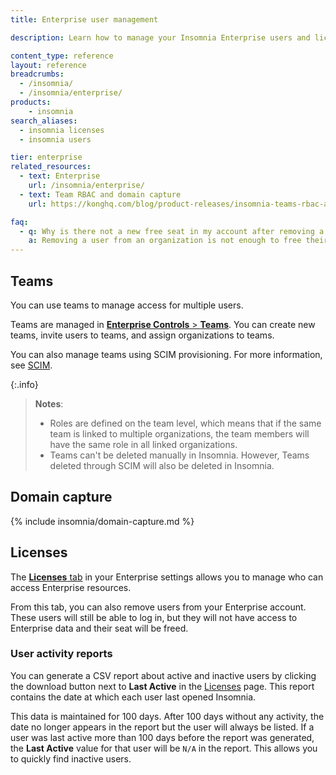 ```yaml
---
title: Enterprise user management

description: Learn how to manage your Insomnia Enterprise users and licenses.

content_type: reference
layout: reference
breadcrumbs: 
  - /insomnia/
  - /insomnia/enterprise/
products:
    - insomnia
search_aliases:
  - insomnia licenses
  - insomnia users

tier: enterprise
related_resources:
  - text: Enterprise
    url: /insomnia/enterprise/
  - text: Team RBAC and domain capture
    url: https://konghq.com/blog/product-releases/insomnia-teams-rbac-and-domain-capture

faq:
  - q: Why is there not a new free seat in my account after removing a user from my organization?
    a: Removing a user from an organization is not enough to free their seat, you need to remove the user from the [Licenses](https://app.insomnia.rest/app/enterprise/licenses) page.
---
```


## Teams

You can use teams to manage access for multiple users.

Teams are managed in [**Enterprise Controls** > **Teams**](https://app.insomnia.rest/app/enterprise/team). 
You can create new teams, invite users to teams, and assign organizations to teams.

You can also manage teams using SCIM provisioning. For more information, see [SCIM](/insomnia/scim/).

{:.info}
> **Notes**:
> * Roles are defined on the team level, which means that if the same team is linked to multiple organizations, the team members will have the same role in all linked organizations.
> * Teams can't be deleted manually in Insomnia. However, Teams deleted through SCIM will also be deleted in Insomnia.


## Domain capture

{% include insomnia/domain-capture.md %}

## Licenses

The [**Licenses** tab](https://app.insomnia.rest/app/enterprise/licenses) in your Enterprise settings allows you to manage who can access Enterprise resources.

From this tab, you can also remove users from your Enterprise account. These users will still be able to log in, but they will not have access to Enterprise data and their seat will be freed.

### User activity reports

You can generate a CSV report about active and inactive users by clicking the download button next to **Last Active** in the [Licenses](https://app.insomnia.rest/app/enterprise/licenses) page.
This report contains the date at which each user last opened Insomnia. 

This data is maintained for 100 days. After 100 days without any activity, the date no longer appears in the report but the user will always be listed. If a user was last active more than 100 days before the report was generated, the **Last Active** value for that user will be `N/A` in the report. This allows you to quickly find inactive users.